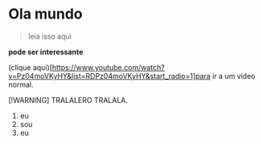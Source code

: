 # Ola mundo

> leia isso aqui

**pode ser interessante**

(clique aqui)[https://www.youtube.com/watch?v=Pz04moVKyHY&list=RDPz04moVKyHY&start_radio=1]para ir a um video normal.

[!WARNING]
TRALALERO TRALALA.

1. eu
2. sou
3. eu